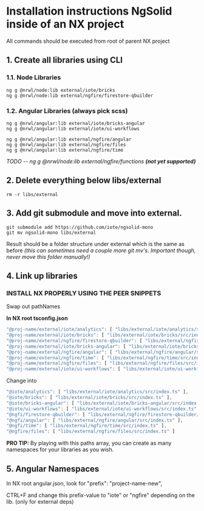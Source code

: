 # Installation instructions NgSolid inside of an NX project

All commands should be executed from root of parent NX project

## 1. Create all libraries using CLI

### 1.1. Node Libraries

```
ng g @nrwl/node:lib external/iote/bricks   
ng g @nrwl/node:lib external/ngfire/firestore-qbuilder   
```

### 1.2. Angular Libraries (always pick scss)

```
ng g @nrwl/angular:lib external/iote/bricks-angular
ng g @nrwl/angular:lib external/iote/ui-workflows

ng g @nrwl/angular:lib external/ngfire/angular
ng g @nrwl/angular:lib external/ngfire/files
ng g @nrwl/angular:lib external/ngfire/time
```

<i>TODO</i>
<i>-- ng g @nrwl/node:lib external/ngfire/functions <b>(not yet supported)</b></i>

## 2. Delete everything below libs/external

````
rm -r libs/external
````

## 3. Add git submodule and move into external.

````
git submodule add https://github.com/iote/ngsolid-mono
git mv ngsolid-mono libs/external
````
Result should be a folder structure under external which is the same as before 
<i>(this can sometimes need a couple more git mv's. Important though, never move this folder manually!)</i>

## 4. Link up libraries
### INSTALL NX PROPERLY USING THE PEER SNIPPETS
Swap out pathNames

<b>In NX root tsconfig.json</b>
````javascript
"@proj-name/external/iote/analytics": [ "libs/external/iote/analytics/src/index.ts" ],
"@proj-name/external/iote/bricks": [ "libs/external/iote/bricks/src/index.ts" ],
"@proj-name/external/ngfire/firestore-qbuilder": [ "libs/external/ngfire/firestore-qbuilder/src/index.ts" ],
"@proj-name/external/iote/bricks-angular": [ "libs/external/iote/bricks-angular/src/index.ts" ],
"@proj-name/external/ngfire/angular": [ "libs/external/ngfire/angular/src/index.ts" ],
"@proj-name/external/ngfire/time": [ "libs/external/ngfire/time/src/index.ts" ],
"@proj-name/external/ngfire/files": [ "libs/external/ngfire/files/src/index.ts" ],
"@proj-name/external/iote/ui-workflows": [ "libs/external/iote/ui-workflows/src/index.ts" ]
````

Change into
````javascript
"@iote/analytics": [ "libs/external/iote/analytics/src/index.ts" ],
"@iote/bricks": [ "libs/external/iote/bricks/src/index.ts" ],
"@iote/bricks-angular": [ "libs/external/iote/bricks-angular/src/index.ts" ],
"@iote/ui-workflows": [ "libs/external/iote/ui-workflows/src/index.ts" ],
"@ngfi/firestore-qbuilder": [ "libs/external/ngfire/firestore-qbuilder/src/index.ts" ],
"@ngfi/angular": [ "libs/external/ngfire/angular/src/index.ts" ],
"@ngfi/time": [ "libs/external/ngfire/time/src/index.ts" ],
"@ngfire/files": [ "libs/external/ngfire/files/src/index.ts" ]
````

<b>PRO TIP:</b> By playing with this paths array, you can create as many namespaces for your libraries as you wish.

## 5. Angular Namespaces

In NX root angular.json, look for "prefix": "project-name-new",

CTRL+F and change this prefix-value to "iote" or "ngfire" depending on the lib. (only for external deps)
